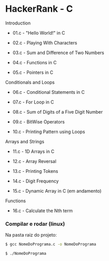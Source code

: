 # HackerRank - C

Introduction

- 01.c - "Hello World!" in C

- 02.c - Playing With Characters

- 03.c - Sum and Difference of Two Numbers

- 04.c - Functions in C

- 05.c - Pointers in C

Conditionals and Loops

- 06.c - Conditional Statements in C

- 07.c - For Loop in C

- 08.c - Sum of Digits of a Five Digit Number

- 09.c - BitWise Operators

- 10.c - Printing Pattern using Loops

Arrays and Strings

- 11.c - 1D Arrays in C

- 12.c - Array Reversal

- 13.c - Printing Tokens

- 14.c - Digit Frequency

- 15.c - Dynamic Array in C (em andamento)

Functions

- 16.c - Calculate the Nth term

### Compilar e rodar (linux)

Na pasta raiz do projeto:

```bash
$ gcc NomeDoPrograma.c -o NomeDoPrograma

$ ./NomeDoPrograma
```